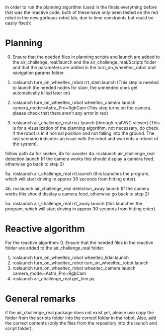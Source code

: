 In order to run the planning algorithm (used in the finals everything before that was the reactive code, both of these have only been tested on the red robot in the new gorleaus robot lab, due to time constraints but could be easily fixed):
# Planning
0. Ensure that the needed files in planning scripts and launch are added to the air_challenge_real/launch and the air_challenge_real/Scripts folder and that the parameters are added in the turn_on_wheeltec_robot and navigation params folder.

1. roslaunch turn_on_wheeltec_robot rrt_slam.launch 
(This step is needed to launch the needed nodes for slam, the unneeded ones get automatically killed later on)

2. roslaunch turn_on_wheeltec_robot wheeltec_camera.launch camera_mode:=Astra_Pro+RgbCam
(This step turns on the camera, please check that there aren't any error in red)

3. roslaunch air_challenge_real rviz.launch (through realVNC viewer)
(This is for a visualization of the planning algorithm, not necessary, do check if the robot is in it normal position and not falling into the ground.
The last scenario indicates an issue with the robot and warrents a reboot of the system).

follow path 4a for seeker, 4b for avoider
4a. roslaunch air_challenge_real detection.launch
(If the camera works this should display a camera feed, otherwise go back to step 2)

5a. roslaunch air_challenge_real rrt.launch
(this launches the program, which will start driving in approx 30 seconds from hitting enter).

4b. roslaunch air_challenge_real detection_away.launch
(If the camera works this should display a camera feed, otherwise go back to step 2)

5a. roslaunch air_challenge_real rrt_away.launch
(this launches the program, which will start driving in approx 30 seconds from hitting enter).

# Reactive algorithm
For the reactive algorithm:
0. Ensure that the needed files in the reactive folder are added to the air_challenge_real folder.
1. roslaunch turn_on_wheeltec_robot wheeltec_lidar.launch
2. roslaunch turn_on_wheeltec_robot turn_on_wheeltec_robot.launch
3. roslaunch turn_on_wheeltec_robot wheeltec_camera.launch camera_mode:=Astra_Pro+RgbCam
4. roslaunch air_challenge_real get_him.py

# General remarks
if the air_challenge_real package does not exist yet, please use copy the folder from the scripts folder into the correct folder in the robot.
Also, add the correct contents (only the files from the repository into the launch and script folder).
